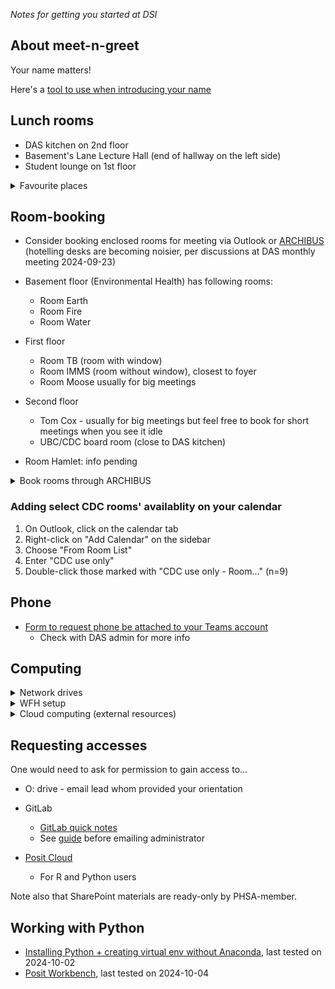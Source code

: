 
*Notes for getting you started at DSI*


## About meet-n-greet

Your name matters! 

Here's a [tool to use when introducing your name](https://mynameis.raceequalitymatters.com/)

## Lunch rooms
- DAS kitchen on 2nd floor
- Basement's Lane Lecture Hall (end of hallway on the left side)
- Student lounge on 1st floor

<details>
<summary>Favourite places</summary>
- Starbucks
- Shoppers
- Bubble tea
- Banana Leaf
- Cactus Club Cafe
</details>

## Room-booking

- Consider booking enclosed rooms for meeting via Outlook or [ARCHIBUS](https://archibus.healthbc.org/archibus/schema/ab-products/essential/workplace/index.html) (hotelling desks are becoming noisier, per discussions at DAS monthly meeting 2024-09-23)
- Basement floor (Environmental Health) has following rooms:
  - Room Earth
  - Room Fire
  - Room Water
- First floor
  - Room TB  (room with window)
  - Room IMMS (room without window), closest to foyer
  - Room Moose usually for big meetings
- Second floor
  - Tom Cox - usually for big meetings but feel free to book for short meetings when you see it idle
  - UBC/CDC board room (close to DAS kitchen)
    
- Room Hamlet: info pending
  
<details>
<summary> Book rooms through ARCHIBUS</summary>

1. login to [ARCHIBUS](https://archibus.healthbc.org/archibus/schema/ab-products/essential/workplace/index.html)
2. Search for BCCDC building this way:
![image](https://github.com/user-attachments/assets/620e74c1-386a-4efd-b09d-91eca2d060b6)

</details>

### Adding select CDC rooms' availablity on your calendar

1. On Outlook, click on the calendar tab
2. Right-click on "Add Calendar" on the sidebar
3. Choose "From Room List"
4. Enter "CDC use only"
5. Double-click those marked with "CDC use only - Room..." (n=9)

## Phone

- [Form to request phone be attached to your Teams account](https://healthbc.service-now.com/sp_phsa_vch_phc?id=sc_cat_item&sys_id=3633ec54db1c0490ab8b3e0b7c96194a)
  - Check with DAS admin for more info
    
## Computing

<details>
  <summary>Network drives</summary>
  - U: drive is private to you
  - O: drive is shared and accessible to other members
</details>

<details>
  <summary>WFH setup</summary>
  - https://vpn.healthbc.org/logon/LogonPoint/tmindex.html
</details>

<details>
  <summary>Cloud computing (external resources)</summary>
- Digital Research Alliance / Compute Canada: [Registration webform](https://ccdb.alliancecan.ca/account_application)
- UBC Sockeye: info pending
</details>

## Requesting accesses 

One would need to ask for permission to gain access to...

- O: drive - email lead whom provided your orientation

- GitLab
  - [GitLab quick notes](gitlab)
  - See [guide](https://healthbc-my.sharepoint.com/:w:/g/personal/kathleen_mclean_bccdc_ca/EZ04hCW-tX1KjcWe0oCA41EBnB1hEtVWeLw5prlKj3kQ0Q?e=E90wOC) before emailing administrator

- [Posit Cloud](posit)
  - For R and Python users

Note also that SharePoint materials are ready-only by PHSA-member. 


## Working with Python

- [Installing Python + creating virtual env without Anaconda](python), last tested on 2024-10-02
- [Posit Workbench](posit), last tested on 2024-10-04 

